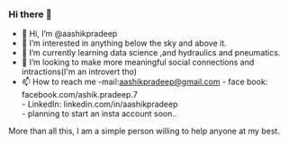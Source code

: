 ### Hi there 👋
- 👋 Hi, I’m @aashikpradeep
- 👀 I’m interested in anything below the sky and above it.
- 🌱 I’m currently learning data science ,and hydraulics and pneumatics.
- 💞️ I’m looking to make more meaningful social connections and intractions(I'm an introvert tho)
- 📫 How to reach me -mail:aashikpradeep@gmail.com
                 - face book: facebook.com/ashik.pradeep.7  
                 - LinkedIn: linkedin.com/in/aashikpradeep    
                  - planning to start an insta account soon..

More than all this, I am a simple person willing to help anyone at my best.
